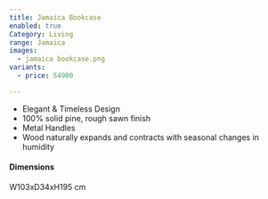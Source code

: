 ```yaml
---
title: Jamaica Bookcase
enabled: true
Category: Living
range: Jamaica
images:
  - jamaica bookcase.png
variants:
  - price: 54900

---
```

* Elegant & Timeless Design
* 100% solid pine, rough sawn finish
* Metal Handles
* Wood naturally expands and contracts with seasonal changes in humidity

#### Dimensions
W103xD34xH195 cm
